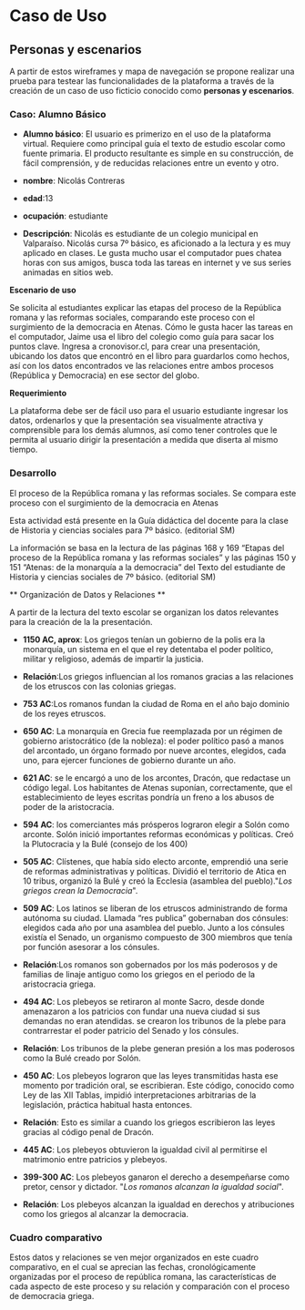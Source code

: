 # Caso de Uso


## Personas y escenarios



A partir de estos wireframes y mapa de navegación se propone realizar una prueba para testear las funcionalidades de la plataforma a través de la creación de un caso de uso ficticio conocido como **personas y escenarios**.

### Caso: Alumno Básico


* **Alumno básico**: El usuario es primerizo en el uso de la plataforma virtual. Requiere como principal guía el texto de estudio escolar como fuente primaria. El producto resultante es simple en su construcción, de fácil comprensión, y de reducidas relaciones entre un evento y otro.


* **nombre**: Nicolás Contreras
* **edad**:13
* **ocupación**: estudiante
* **Descripción**: Nicolás es estudiante de un colegio municipal en Valparaíso. Nicolás cursa 7º básico, es aficionado a la lectura y es muy aplicado en clases. Le gusta mucho usar el computador pues chatea horas con sus amigos, busca toda las tareas en internet y ve sus series animadas en sitios web.

**Escenario de uso**

Se solicita al estudiantes explicar las etapas del proceso de la República romana y las reformas sociales, comparando este proceso con el surgimiento de la democracia en Atenas. Cómo le gusta hacer las tareas en el computador, Jaime usa el libro del colegio como guía para sacar los puntos clave. Ingresa a cronovisor.cl, para crear una presentación, ubicando los datos que encontró en el libro para guardarlos como hechos, así con los datos encontrados ve las relaciones entre ambos procesos (República y Democracia) en ese sector del globo.

**Requerimiento**

La plataforma debe ser de fácil uso para el usuario estudiante ingresar los datos, ordenarlos y que la presentación sea visualmente atractiva y comprensible para los demás alumnos, así como tener controles que le permita al usuario dirigir la presentación a medida que diserta al mismo tiempo.

### Desarrollo

El proceso de la República romana y las reformas sociales. Se compara este proceso con el surgimiento de la democracia en Atenas

Esta actividad está presente en la Guía didáctica del docente para la clase de Historia y ciencias sociales para 7º básico. (editorial SM)

La información se basa en la lectura de las páginas 168 y 169 “Etapas del proceso de la República romana y las reformas sociales” y las páginas 150 y 151 “Atenas: de la monarquía a la democracia” del Texto del estudiante de Historia y ciencias sociales de 7º básico. (editorial SM)

** Organización de Datos y Relaciones **

A partir de la lectura del texto escolar se organizan los datos relevantes para la creación de la la presentación.

* **1150 AC, aprox**: Los griegos tenían un gobierno de la polis era la monarquía, un sistema en el que el rey detentaba el poder político, militar y religioso, además de impartir la justicia.
 
 * **Relación**:Los griegos influencian al los romanos gracias a las relaciones de los etruscos con las colonias griegas.


* **753 AC**:Los romanos fundan la ciudad de Roma en el año bajo dominio de los reyes etruscos.

* **650 AC**: La monarquía en Grecia fue reemplazada por un régimen de gobierno aristocrático (de la nobleza): el poder político pasó a manos del arcontado, un órgano formado por nueve arcontes, elegidos, cada uno, para ejercer funciones de gobierno durante un año.

* **621 AC**: se le encargó a uno de los arcontes, Dracón, que redactase un código legal. Los habitantes de Atenas suponían, correctamente, que el establecimiento de leyes escritas pondría un freno a los abusos de poder de la aristocracia.

* **594 AC**: los comerciantes más prósperos lograron elegir a Solón como arconte. Solón inició importantes reformas económicas y políticas. Creó la Plutocracia y la Bulé (consejo de los 400)

* **505 AC**: Clístenes, que había sido electo arconte, emprendió una serie de reformas administrativas y políticas. Dividió el territorio de Atica en 10 tribus, organizó la Bulé y creó la Ecclesia (asamblea del pueblo)."*Los griegos crean la Democracia*".

* **509 AC**: Los latinos se liberan de los etruscos administrando de forma autónoma su ciudad. Llamada “res publica” gobernaban dos cónsules: elegidos cada año por una asamblea del pueblo. Junto a los cónsules existía el Senado, un organismo compuesto de 300 miembros que tenía por función asesorar a los cónsules.
 
 * **Relación**:Los romanos son gobernados por los más poderosos y de familias de linaje antiguo como los griegos en el periodo de la aristocracia griega.


* **494 AC**: Los plebeyos se retiraron al monte Sacro, desde donde amenazaron a los patricios con fundar una nueva ciudad si sus demandas no eran atendidas. se crearon los tribunos de la plebe para contrarrestar el poder patricio del Senado y los cónsules.
 
 * **Relación**: Los tribunos de la plebe generan presión a los mas poderosos como la Bulé creado por Solón.


* **450 AC**: Los plebeyos lograron que las leyes transmitidas hasta ese momento por tradición oral, se escribieran. Este código, conocido como Ley de las XII Tablas, impidió interpretaciones arbitrarias de la legislación, práctica habitual hasta entonces.

 * **Relación**: Esto es similar a cuando los griegos escribieron las leyes gracias al código penal de Dracón.


* **445 AC**: Los plebeyos obtuvieron la igualdad civil al permitirse el matrimonio entre patricios y plebeyos.

* **399-300 AC**: Los plebeyos ganaron el derecho a desempeñarse como pretor, censor y dictador. "*Los romanos alcanzan la igualdad social*".
 
 * **Relación**: Los plebeyos alcanzan la igualdad en derechos y atribuciones como los griegos al alcanzar la democracia.


### Cuadro comparativo



Estos datos y relaciones se ven mejor organizados en este cuadro comparativo, en el cual se aprecian las fechas, cronológicamente organizadas por el proceso de república romana, las características de cada aspecto de este proceso y su relación y comparación con el proceso de democracia griega.
